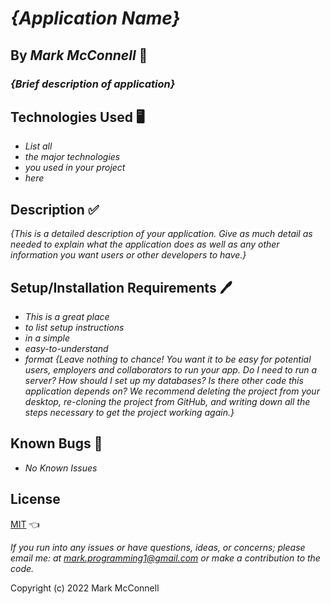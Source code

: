 # _{Application Name}_

## By _**Mark McConnell**_ 👨

### _{Brief description of application}_

## Technologies Used 🖥️

* _List all_
* _the major technologies_
* _you used in your project_
* _here_

## Description ✅

_{This is a detailed description of your application. Give as much detail as needed to explain what the application does as well as any other information you want users or other developers to have.}_

## Setup/Installation Requirements 🖊️

* _This is a great place_
* _to list setup instructions_
* _in a simple_
* _easy-to-understand_
* _format_
_{Leave nothing to chance! You want it to be easy for potential users, employers and collaborators to run your app. Do I need to run a server? How should I set up my databases? Is there other code this application depends on? We recommend deleting the project from your desktop, re-cloning the project from GitHub, and writing down all the steps necessary to get the project working again.}_

## Known Bugs 🐛

* _No Known Issues_

## License

[MIT](LICENSE) 👈

_If you run into any issues or have questions, ideas, or concerns;  please email me: at mark.programming1@gmail.com or make a contribution to the code._

Copyright (c) 2022 Mark McConnell
